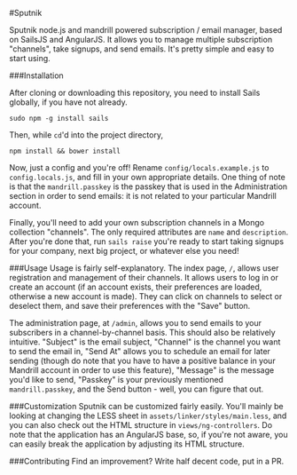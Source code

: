 #Sputnik

Sputnik node.js and mandrill powered subscription / email manager, based on SailsJS and AngularJS. It allows you to manage multiple subscription "channels", take signups, and send emails. It's pretty simple and easy to start using.

###Installation

After cloning or downloading this repository, you need to install Sails globally, if you have not already.

```
sudo npm -g install sails
```

Then, while `cd`'d into the project directory,

```
npm install && bower install
```

Now, just a config and you're off! Rename `config/locals.example.js` to `config.locals.js`, and fill in your own appropriate details. One thing of note is that the `mandrill.passkey` is the passkey that is used in the Administration section in order to send emails: it is not related to your particular Mandrill account.

Finally, you'll need to add your own subscription channels in a Mongo collection "channels". The only required attributes are `name` and `description`. After you're done that, run `sails raise` you're ready to start taking signups for your company, next big project, or whatever else you need!

###Usage
Usage is fairly self-explanatory. The index page, `/`, allows user registration and management of their channels. It allows users to log in or create an account (if an account exists, their preferences are loaded, otherwise a new account is made). They can click on channels to select or deselect them, and save their preferences with the "Save" button.

The administration page, at `/admin`, allows you to send emails to your subscribers in a channel-by-channel basis. This should also be relatively intuitive. "Subject" is the email subject, "Channel" is the channel you want to send the email in, "Send At" allows you to schedule an email for later sending (though do note that you have to have a positive balance in your Mandrill account in order to use this feature), "Message" is the message you'd like to send, "Passkey" is your previously mentioned `mandrill.passkey`, and the Send button - well, you can figure that out.

###Customization
Sputnik can be customized fairly easily. You'll mainly be looking at changing the LESS sheet in `assets/linker/styles/main.less`, and you can also check out the HTML structure in `views/ng-controllers`. Do note that the application has an AngularJS base, so, if you're not aware, you can easily break the application by adjusting its HTML structure.

###Contributing
Find an improvement? Write half decent code, put in a PR.